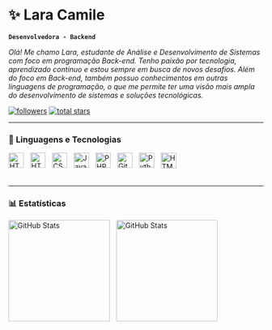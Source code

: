 # ✨ __Lara Camile__

**`Desenvolvedora - Backend`**

*_Olá! Me chamo Lara, estudante de Análise e Desenvolvimento de Sistemas com foco em programação Back-end. Tenho paixão por tecnologia, aprendizado contínuo e estou sempre em busca de novos desafios.
Além do foco em Back-end, também possuo conhecimentos em outras linguagens de programação, o que me permite ter uma visão mais ampla do desenvolvimento de sistemas e soluções tecnológicas._*


  <p align="left">
      <a href="https://github.com/LaraCamz?tab=followers">
         <img alt="followers" title="Follow me on Github" src="https://custom-icon-badges.demolab.com/github/followers/LaraCamz?color=236ad3&labelColor=1155ba&style=for-the-badge&logo=person-add&label=Follow&logoColor=white"/></a>
      <a href="https://github.com/LaraCamz?tab=repositories&sort=stargazers">
         <img alt="total stars" title="Total stars on GitHub" src="https://custom-icon-badges.demolab.com/github/stars/LaraCamz?color=55960c&style=for-the-badge&labelColor=488207&logo=star"/></a>
        
</p>

---


   ### 🤖 Linguagens e Tecnologias

<img 
    align="left" 
    alt="HTML"
    title="HTML" 
    width="30px" 
    style="padding-right: 10px;" 
    src="https://cdn.jsdelivr.net/gh/devicons/devicon@latest/icons/mysql/mysql-original.svg" />
           

<img 
    align="left" 
    alt="HTML"
    title="HTML" 
    width="30px" 
    style="padding-right: 10px;" 
    src="https://cdn.jsdelivr.net/gh/devicons/devicon@latest/icons/html5/html5-original.svg" 
/>
<img 
    align="left" 
    alt="CSS" 
    title="CSS"
    width="30px" 
    style="padding-right: 10px;" 
    src="https://cdn.jsdelivr.net/gh/devicons/devicon@latest/icons/css3/css3-original.svg" 
/>
<img 
    align="left" 
    alt="JavaScript" 
    title="JavaScript"
    width="30px" 
    style="padding-right: 10px;" 
    src="https://cdn.jsdelivr.net/gh/devicons/devicon@latest/icons/javascript/javascript-original.svg" 
/>
<img 
    align="left" 
    alt="PHP" 
    title="PHP"
    width="30px" 
    style="padding-right: 10px;" 
    src="https://cdn.jsdelivr.net/gh/devicons/devicon@latest/icons/php/php-original.svg" 
/>
<img 
    align="left" 
    alt="Git" 
    title="Git"
    width="30px" 
    style="padding-right: 10px;" 
    src="https://cdn.jsdelivr.net/gh/devicons/devicon@latest/icons/git/git-original.svg" 
/>
<img 
    align="left" 
    alt="Python" 
    title="Python"
    width="30px" 
    style="padding-right: 10px;" 
    src="https://cdn.jsdelivr.net/gh/devicons/devicon@latest/icons/python/python-original.svg" 
/>

 <img 
   align="left" 
    alt="HTML"
    title="HTML" 
    width="31px" 
    src="https://cdn.jsdelivr.net/gh/devicons/devicon@latest/icons/java/java-original.svg" 
    />       
<br/>
<br/>

---

   ### 📊 Estatísticas

<p>
  <img 
    align="left" 
    alt="GitHub Stats" 
    height="200" 
    style="padding-right: 10px;" 
    src="https://github-readme-stats.vercel.app/api?username=LaraCamz&show_icons=true&theme=synthwave&include_all_commits=true&locale=pt-br" 
  />

<img 
      align="left" 
      alt="GitHub Stats" 
      height="200" 
      src="https://github-readme-stats.vercel.app/api/top-langs/?username=LaraCamz&theme=synthwave&layout=compact&custom_title=Tecnologias&langs_count=9" 
  />

</p>
